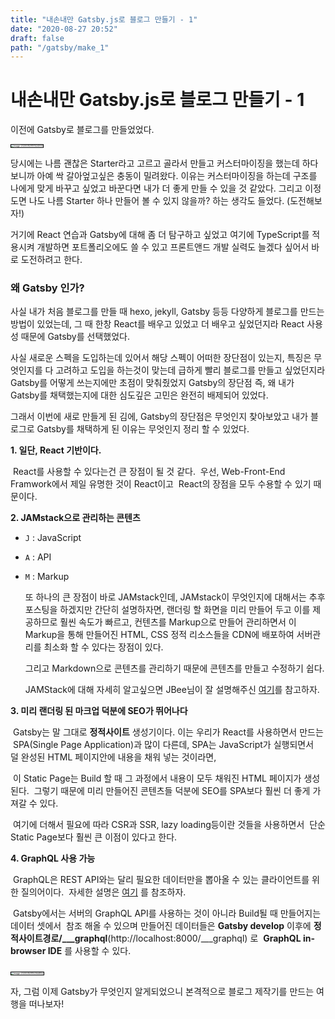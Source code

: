 ```yaml
---
title: "내손내만 Gatsby.js로 블로그 만들기 - 1"
date: "2020-08-27 20:52"
draft: false
path: "/gatsby/make_1"
---
```


# 내손내만 Gatsby.js로 블로그 만들기 - 1

이전에 Gatsby로 블로그를 만들었었다.

<img src="/Users/hychoi/Documents/Projects/my-blog-OLD/src/content/내손내만-Gatsby로-블로그-만들기/1_1.png" alt="image-20200829191524990" style="zoom: 25%;border: solid black 0.5px" />

당시에는 나름 괜찮은 Starter라고 고르고 골라서 만들고 커스터마이징을 했는데
하다보니까 아예 싹 갈아엎고싶은 충동이 밀려왔다.
이유는 커스터마이징을 하는데 구조를 나에게 맞게 바꾸고 싶었고 
바꾼다면 내가 더 좋게 만들 수 있을 것 같았다. 
그리고 이정도면 나도 나름 Starter 하나 만들어 볼 수 있지 않을까? 하는 생각도 들었다.
(도전해보자!)

거기에 React 연습과 Gatsby에 대해 좀 더 탐구하고 싶었고 
여기에 TypeScript를 적용시켜 개발하면 포트폴리오에도 쓸 수 있고
프론트앤드 개발 실력도 늘겠다 싶어서 바로 도전하려고 한다.

### 왜 Gatsby 인가?

사실 내가 처음 블로그를 만들 때 hexo, jekyll, Gatsby 등등 다양하게 블로그를 만드는 방법이 있었는데,
그 때 한창 React를 배우고 있었고 더 배우고 싶었던지라 React 사용성 때문에 Gatsby를 선택했었다.

사실 새로운 스펙을 도입하는데 있어서 해당 스펙이 어떠한 장단점이 있는지, 특징은 무엇인지를 다 고려하고 도입을 하는것이 맞는데 급하게 빨리 블로그를 만들고 싶었던지라 Gatsby를 어떻게 쓰는지에만 초점이 맞춰줬었지
Gatsby의 장단점 즉, 왜 내가 Gatsby를 채택했는지에 대한 심도깊은 고민은 완전히 배제되어 있었다.

그래서 이번에 새로 만들게 된 김에, Gatsby의 장단점은 무엇인지 찾아보았고
내가 블로그로 Gatsby를 채택하게 된 이유는 무엇인지 정리 할 수 있었다.

**1. 일단, React 기반이다.**

​		React를 사용할 수 있다는건 큰 장점이 될 것 같다. 
​		우선, Web-Front-End Framwork에서 제일 유명한 것이 React이고
​		React의 장점을 모두 수용할 수 있기 때문이다.

**2. JAMstack으로 관리하는 콘텐츠**

  - ```J``` : JavaScript

  - ```A``` : API

  - ```M``` : Markup

    또 하나의 큰 장점이 바로 JAMstack인데, JAMstack이 무엇인지에 대해서는 추후 포스팅을 하겠지만
    간단히 설명하자면, 랜더링 할 화면을 미리 만들어 두고 이를 제공하므로 훨씬 속도가 빠르고, 
    컨텐츠를 Markup으로 만들어 관리하면서 이 Markup을 통해 만들어진 HTML, CSS 정적 리소스들을
    CDN에 배포하여 서버관리를 최소화 할 수 있다는 장점이 있다.

    그리고 Markdown으로 콘텐츠를 관리하기 때문에 콘텐츠를 만들고 수정하기 쉽다.

    JAMStack에 대해 자세히 알고싶으면 JBee님이 잘 설명해주신 [여기]("https://jbee.io/web/jam-stack/")를 참고하자.



**3. 미리 랜더링 된 마크업 덕분에 SEO가 뛰어나다**

​		Gatsby는 말 그대로 **정적사이트** 생성기이다. 이는 우리가 React를 사용하면서 만드는
​		SPA(Single Page Application)과 많이 다른데, SPA는 JavaScript가 실행되면서 
​		덜 완성된 HTML 페이지안에 내용을 채워 넣는 것이라면,

​		이 Static Page는 Build 할 때 그 과정에서 내용이 모두 채워진 HTML 페이지가 생성된다.
​		그렇기 때문에 미리 만들어진 콘텐츠들 덕분에 SEO를 SPA보다 훨씬 더 좋게 가져갈 수 있다.

​		여기에 더해서 필요에 따라 CSR과 SSR, lazy loading등이란 것들을 사용하면서 
​		단순 Static Page보다 훨씬 큰 이점이 있다고 한다.



**4. GraphQL 사용 가능**

​		GraphQL은 REST API와는 달리 필요한 데이터만을 뽑아올 수 있는 클라이언트를 위한 질의어이다.
​		자세한 설명은 [여기](https://ha-young.github.io/GraphQL/what) 를 참조하자.

​		Gatsby에서는 서버의 GraphQL API를 사용하는 것이 아니라 Build될 때 만들어지는 데이터 셋에서
​		참조 해올 수 있으며 만들어진 데이터들은 **Gatsby develop** 이후에 
​		**정적사이트경로/___graphql**(http://localhost:8000/___graphql) 로 
​		**GraphQL in-browser IDE** 를 사용할 수 있다.

​		<img src="/Users/hychoi/Library/Application Support/typora-user-images/image-20200829192944852.png" alt="image-20200829192944852" style="zoom:25%; border:solid black 0.5px" />





자, 그럼 이제 Gatsby가 무엇인지 알게되었으니
본격적으로 블로그 제작기를 만드는 여행을 떠나보자!

